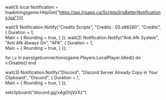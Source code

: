 wait(1)
local Notification = loadstring(game:HttpGet("https://api.irisapp.ca/Scripts/IrisBetterNotifications.lua"))()

wait(1)
Notification.Notify("Credits Scripts", "Credits : 03.s#6260", "Credits", {
Duration = 1,       
Main = {
    Rounding = true,
}
});
wait(2)
Notification.Notify("Anti Afk System", "Anti Afk Always On", "AFK", {
Duration = 1,       
Main = {
    Rounding = true,
}
});

for i,v in pairs(getconnections(game.Players.LocalPlayer.Idled)) do
v:Disable()
end


wait(3)
Notification.Notify("Discord", "Discord Server Already Copy in Your Clipboard", "Discord", {
Duration = 1,       
Main = {
    Rounding = true,
}
});

setclipboard("discord.gg/x4gGhjVxXz")
